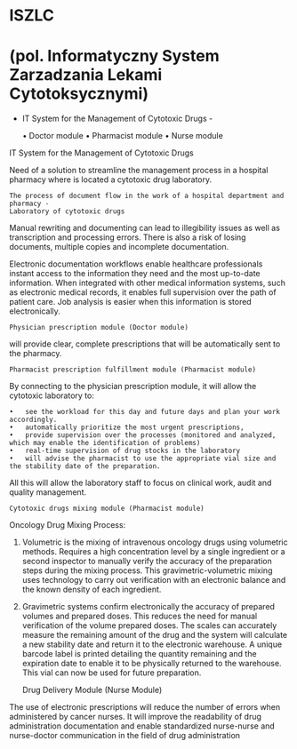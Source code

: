 # ISZLC 
# (pol. Informatyczny System Zarzadzania Lekami Cytotoksycznymi)

- IT System for the Management of Cytotoxic Drugs -

    • Doctor module
    • Pharmacist module
    • Nurse module


IT System for the Management of Cytotoxic Drugs

Need of a solution to streamline the management process in a hospital pharmacy where is located a cytotoxic drug laboratory.

    The process of document flow in the work of a hospital department and pharmacy - 
    Laboratory of cytotoxic drugs

Manual rewriting and documenting can lead to illegibility issues as well as transcription and processing errors. There is also a risk of losing documents, multiple copies and incomplete documentation.

Electronic documentation workflows enable healthcare professionals instant access to the information they need and the most up-to-date information. When integrated with other medical information systems, such as electronic medical records, it enables full supervision over the path of patient care. Job analysis is easier when this information is stored electronically.

    Physician prescription module (Doctor module)

will provide clear, complete prescriptions that will be automatically sent to the pharmacy.

    Pharmacist prescription fulfillment module (Pharmacist module)

By connecting to the physician prescription module, it will allow the cytotoxic laboratory to:

    •   see the workload for this day and future days and plan your work accordingly.
    •   automatically prioritize the most urgent prescriptions,
    •   provide supervision over the processes (monitored and analyzed, which may enable the identification of problems)
    •   real-time supervision of drug stocks in the laboratory
    •   will advise the pharmacist to use the appropriate vial size and the stability date of the preparation.

All this will allow the laboratory staff to focus on clinical work, audit and quality management.

    Cytotoxic drugs mixing module (Pharmacist module)

Oncology Drug Mixing Process:

1. Volumetric is the mixing of intravenous oncology drugs using volumetric methods. Requires a high concentration level by a single ingredient or a second inspector to manually verify the accuracy of the preparation steps during the mixing process. This gravimetric-volumetric mixing uses technology to carry out verification with an electronic balance and the known density of each ingredient.

2. Gravimetric systems confirm electronically the accuracy of prepared volumes and prepared doses. This reduces the need for manual verification of the volume prepared doses. The scales can accurately measure the remaining amount of the drug and the system will calculate a new stability date and return it to the electronic warehouse. A unique barcode label is printed detailing the quantity remaining and the expiration date to enable it to be physically returned to the warehouse. This vial can now be used for future preparation.

    Drug Delivery Module (Nurse Module)

The use of electronic prescriptions will reduce the number of errors when administered by cancer nurses. It will improve the readability of drug administration documentation and enable standardized nurse-nurse and nurse-doctor communication in the field of drug administration